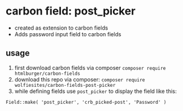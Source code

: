# carbon field: post_picker
* created as extension to carbon fields
* Adds password input field to carbon fields

## usage
1. first download carbon fields via composer  `composer require htmlburger/carbon-fields`
2. download this repo via composer: `composer require wolfiesites/carbon-fields-post-picker`
3. while defining fields use `post_picker` to display the field like this:
```
Field::make( 'post_picker', 'crb_picked-post', 'Password' )
```